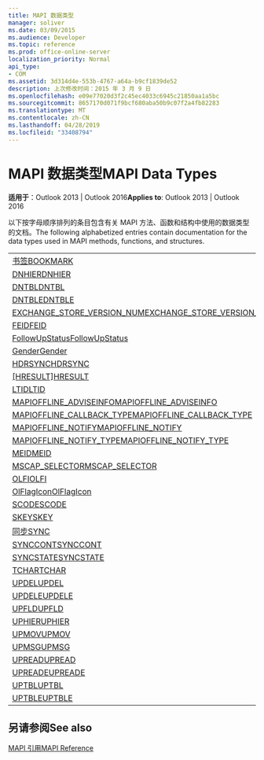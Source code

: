 ```yaml
---
title: MAPI 数据类型
manager: soliver
ms.date: 03/09/2015
ms.audience: Developer
ms.topic: reference
ms.prod: office-online-server
localization_priority: Normal
api_type:
- COM
ms.assetid: 3d314d4e-553b-4767-a64a-b9cf1839de52
description: 上次修改时间：2015 年 3 月 9 日
ms.openlocfilehash: e09e77020d3f2c45ec4033c6945c21850aa1a5bc
ms.sourcegitcommit: 8657170d071f9bcf680aba50b9c07f2a4fb82283
ms.translationtype: MT
ms.contentlocale: zh-CN
ms.lasthandoff: 04/28/2019
ms.locfileid: "33408794"
---
```

# <a name="mapi-data-types"></a><span data-ttu-id="39add-103">MAPI 数据类型</span><span class="sxs-lookup"><span data-stu-id="39add-103">MAPI Data Types</span></span>

  
  
<span data-ttu-id="39add-104">**适用于**：Outlook 2013 | Outlook 2016</span><span class="sxs-lookup"><span data-stu-id="39add-104">**Applies to**: Outlook 2013 | Outlook 2016</span></span> 
  
<span data-ttu-id="39add-105">以下按字母顺序排列的条目包含有关 MAPI 方法、函数和结构中使用的数据类型的文档。</span><span class="sxs-lookup"><span data-stu-id="39add-105">The following alphabetized entries contain documentation for the data types used in MAPI methods, functions, and structures.</span></span> 
  
||
|:-----|
|[<span data-ttu-id="39add-106">书签</span><span class="sxs-lookup"><span data-stu-id="39add-106">BOOKMARK</span></span>](bookmark.md) <br/> |
|[<span data-ttu-id="39add-107">DNHIER</span><span class="sxs-lookup"><span data-stu-id="39add-107">DNHIER</span></span>](dnhier.md) <br/> |
|[<span data-ttu-id="39add-108">DNTBL</span><span class="sxs-lookup"><span data-stu-id="39add-108">DNTBL</span></span>](dntbl.md) <br/> |
|[<span data-ttu-id="39add-109">DNTBLE</span><span class="sxs-lookup"><span data-stu-id="39add-109">DNTBLE</span></span>](dntble.md) <br/> |
|[<span data-ttu-id="39add-110">EXCHANGE_STORE_VERSION_NUM</span><span class="sxs-lookup"><span data-stu-id="39add-110">EXCHANGE_STORE_VERSION_NUM</span></span>](exchange_store_version_num.md) <br/> |
|[<span data-ttu-id="39add-111">FEID</span><span class="sxs-lookup"><span data-stu-id="39add-111">FEID</span></span>](feid.md) <br/> |
|[<span data-ttu-id="39add-112">FollowUpStatus</span><span class="sxs-lookup"><span data-stu-id="39add-112">FollowUpStatus</span></span>](followupstatus.md) <br/> |
|[<span data-ttu-id="39add-113">Gender</span><span class="sxs-lookup"><span data-stu-id="39add-113">Gender</span></span>](gender.md) <br/> |
|[<span data-ttu-id="39add-114">HDRSYNC</span><span class="sxs-lookup"><span data-stu-id="39add-114">HDRSYNC</span></span>](hdrsync.md) <br/> |
|<span data-ttu-id="39add-115">[[HRESULT]](hresult.md)</span><span class="sxs-lookup"><span data-stu-id="39add-115">[HRESULT](hresult.md)</span></span> <br/> |
|[<span data-ttu-id="39add-116">LTID</span><span class="sxs-lookup"><span data-stu-id="39add-116">LTID</span></span>](ltid.md) <br/> |
|[<span data-ttu-id="39add-117">MAPIOFFLINE_ADVISEINFO</span><span class="sxs-lookup"><span data-stu-id="39add-117">MAPIOFFLINE_ADVISEINFO</span></span>](mapioffline_adviseinfo.md) <br/> |
|[<span data-ttu-id="39add-118">MAPIOFFLINE_CALLBACK_TYPE</span><span class="sxs-lookup"><span data-stu-id="39add-118">MAPIOFFLINE_CALLBACK_TYPE</span></span>](mapioffline_callback_type.md) <br/> |
|[<span data-ttu-id="39add-119">MAPIOFFLINE_NOTIFY</span><span class="sxs-lookup"><span data-stu-id="39add-119">MAPIOFFLINE_NOTIFY</span></span>](mapioffline_notify.md) <br/> |
|[<span data-ttu-id="39add-120">MAPIOFFLINE_NOTIFY_TYPE</span><span class="sxs-lookup"><span data-stu-id="39add-120">MAPIOFFLINE_NOTIFY_TYPE</span></span>](mapioffline_notify_type.md) <br/> |
|[<span data-ttu-id="39add-121">MEID</span><span class="sxs-lookup"><span data-stu-id="39add-121">MEID</span></span>](meid.md) <br/> |
|[<span data-ttu-id="39add-122">MSCAP_SELECTOR</span><span class="sxs-lookup"><span data-stu-id="39add-122">MSCAP_SELECTOR</span></span>](mscap_selector.md) <br/> |
|[<span data-ttu-id="39add-123">OLFI</span><span class="sxs-lookup"><span data-stu-id="39add-123">OLFI</span></span>](olfi.md) <br/> |
|[<span data-ttu-id="39add-124">OlFlagIcon</span><span class="sxs-lookup"><span data-stu-id="39add-124">OlFlagIcon</span></span>](olflagicon.md) <br/> |
|[<span data-ttu-id="39add-125">SCODE</span><span class="sxs-lookup"><span data-stu-id="39add-125">SCODE</span></span>](scode.md) <br/> |
|[<span data-ttu-id="39add-126">SKEY</span><span class="sxs-lookup"><span data-stu-id="39add-126">SKEY</span></span>](skey.md) <br/> |
|[<span data-ttu-id="39add-127">同步</span><span class="sxs-lookup"><span data-stu-id="39add-127">SYNC</span></span>](sync.md) <br/> |
|[<span data-ttu-id="39add-128">SYNCCONT</span><span class="sxs-lookup"><span data-stu-id="39add-128">SYNCCONT</span></span>](synccont.md) <br/> |
|[<span data-ttu-id="39add-129">SYNCSTATE</span><span class="sxs-lookup"><span data-stu-id="39add-129">SYNCSTATE</span></span>](syncstate.md) <br/> |
|[<span data-ttu-id="39add-130">TCHAR</span><span class="sxs-lookup"><span data-stu-id="39add-130">TCHAR</span></span>](tchar.md) <br/> |
|[<span data-ttu-id="39add-131">UPDEL</span><span class="sxs-lookup"><span data-stu-id="39add-131">UPDEL</span></span>](updel.md) <br/> |
|[<span data-ttu-id="39add-132">UPDELE</span><span class="sxs-lookup"><span data-stu-id="39add-132">UPDELE</span></span>](updele.md) <br/> |
|[<span data-ttu-id="39add-133">UPFLD</span><span class="sxs-lookup"><span data-stu-id="39add-133">UPFLD</span></span>](upfld.md) <br/> |
|[<span data-ttu-id="39add-134">UPHIER</span><span class="sxs-lookup"><span data-stu-id="39add-134">UPHIER</span></span>](uphier.md) <br/> |
|[<span data-ttu-id="39add-135">UPMOV</span><span class="sxs-lookup"><span data-stu-id="39add-135">UPMOV</span></span>](upmov.md) <br/> |
|[<span data-ttu-id="39add-136">UPMSG</span><span class="sxs-lookup"><span data-stu-id="39add-136">UPMSG</span></span>](upmsg.md) <br/> |
|[<span data-ttu-id="39add-137">UPREAD</span><span class="sxs-lookup"><span data-stu-id="39add-137">UPREAD</span></span>](upread.md) <br/> |
|[<span data-ttu-id="39add-138">UPREADE</span><span class="sxs-lookup"><span data-stu-id="39add-138">UPREADE</span></span>](upreade.md) <br/> |
|[<span data-ttu-id="39add-139">UPTBL</span><span class="sxs-lookup"><span data-stu-id="39add-139">UPTBL</span></span>](uptbl.md) <br/> |
|[<span data-ttu-id="39add-140">UPTBLE</span><span class="sxs-lookup"><span data-stu-id="39add-140">UPTBLE</span></span>](uptble.md) <br/> |
   
## <a name="see-also"></a><span data-ttu-id="39add-141">另请参阅</span><span class="sxs-lookup"><span data-stu-id="39add-141">See also</span></span>



[<span data-ttu-id="39add-142">MAPI 引用</span><span class="sxs-lookup"><span data-stu-id="39add-142">MAPI Reference</span></span>](mapi-reference.md)

